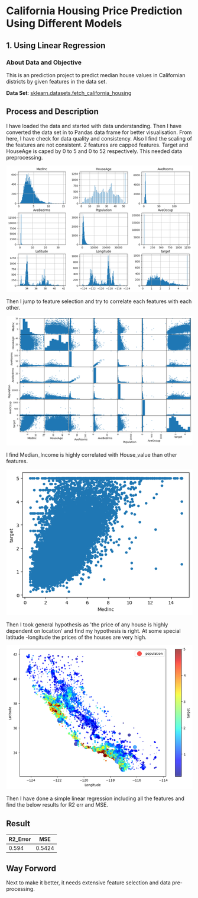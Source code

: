 # California Housing Price Prediction Using Different Models
## 1. Using Linear Regression
### About Data and Objective
This is an prediction project to predict median house values in Californian districts by given features in the data set.


**Data Set**:
[sklearn.datasets.fetch_california_housing](https://github.com/skp163/California_Housing_Price_Prediction/blob/main/Images/Feature%20Description.png)


## Process and Description
I have loaded the data and started with data understanding. 
Then I have converted the data set in to Pandas data frame for better visualisation. 
From here, I have check for data quality and  consistency.
Also I find the scaling of the features are not consistent. 2 features are capped features.  Target and HouseAge is caped by 0 to 5 and 0 to 52 respectively. This needed data preprocessing.

![Features Description](https://github.com/skp163/California_Housing_Price_Prediction/blob/main/Images/Feature%20Description.png)


Then I jump to feature selection and try to correlate each features with each other.

![Features Correlation](https://github.com/skp163/California_Housing_Price_Prediction/blob/main/Images/Features%20Correlation.png)



I find Median_Income is highly correlated with House_value than other features.

![Median_Income is highly correlated with house price](https://github.com/skp163/California_Housing_Price_Prediction/blob/main/Images/Housing%20price%20by%20Income.png)



Then I took general hypothesis as 'the price of any house is highly dependent on location' and find my hypothesis is right. At some special latitude -longitude the prices of the houses are very high.

![Location Vs Housing Price](https://github.com/skp163/California_Housing_Price_Prediction/blob/main/Images/HousingPrice%20By%20Loc.png)


Then I have done a simple linear regression including all the features and find the below results for R2 err and MSE. 

Result
-----

|R2_Error|  MSE  |
|--------|-------|
| 0.594  | 0.5424|

## Way Forword
Next to make it better, it needs extensive feature selection and data pre-processing.


